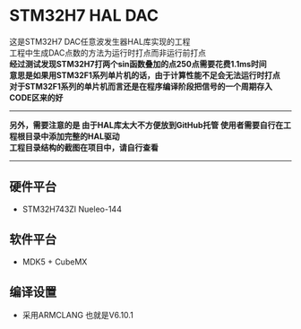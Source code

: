 # STM32H7 HAL DAC
 这是STM32H7 DAC任意波发生器HAL库实现的工程  
 工程中生成DAC点数的方法为运行时打点而非运行前打点  
 **经过测试发现STM32H7打两个sin函数叠加的点250点需要花费1.1ms时间**  
 **意思是如果用STM32F1系列单片机的话，由于计算性能不足会无法运行时打点**  
 **对于STM32F1系列的单片机而言还是在程序编译阶段把信号的一个周期存入CODE区来的好**  
 ****
  **另外，需要注意的是 由于HAL库太大不方便放到GitHub托管 使用者需要自行在工程根目录中添加完整的HAL驱动**  
  **工程目录结构的截图在项目中，请自行查看**
  ****
## 硬件平台  
* STM32H743ZI Nueleo-144  
## 软件平台
* MDK5 + CubeMX  
## 编译设置
* 采用ARMCLANG 也就是V6.10.1  
